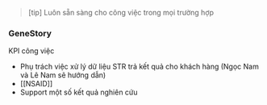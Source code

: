 > [tip] Luôn sẵn sàng cho công việc trong mọi trường hợp

### GeneStory

KPI công việc

- Phụ trách việc xử lý dữ liệu STR trả kết quả cho khách hàng (Ngọc Nam và Lê Nam sẽ hướng dẫn)
- [[NSAID]]
- Support một số kết quả nghiên cứu